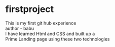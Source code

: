 # firstproject
This is my first git hub experience 
<br>
author - babu
<br>
I have learned Html and CSS and built up a
<br>
Prime Landing page using these two technologies 
